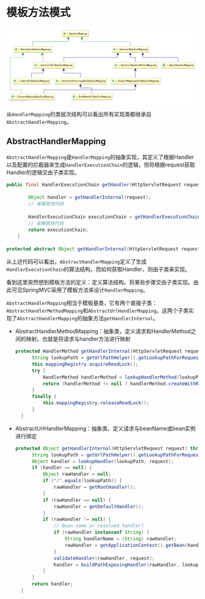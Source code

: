 # 模板方法模式

![类层次结构](class-hierarchy.png)

从`HandlerMapping`的类层次结构可以看出所有实现类都继承自`AbstractHandlerMapping`。

## AbstractHandlerMapping

`AbstractHandlerMapping`是`HandlerMapping`的抽象实现，其定义了根据Handler以及配置的拦截器来生成`HandlerExecutionChain`的逻辑，但将根据request获取Handler的逻辑交由子类实现。

```java
public final HandlerExecutionChain getHandler(HttpServletRequest request) throws Exception {

        Object handler = getHandlerInternal(request);
        // 省略其他代码

        HandlerExecutionChain executionChain = getHandlerExecutionChain(handler, request);
        // 省略其他代码
        return executionChain;
    }

protected abstract Object getHandlerInternal(HttpServletRequest request) throws Exception;
```

从上述代码可以看出，`AbstractHandlerMapping`定义了生成`HandlerExecutionChain`的算法结构，而如何获取Handler，则由子类来实现。

看到这里突然想到模板方法的定义：定义算法结构，将某些步骤交由子类实现。由此可见SpringMVC采用了模板方法来设计`HandlerMapping`。

`AbstractHandlerMapping`相当于模板基类，它有两个直接子类：`AbstractHandlerMethodMapping`和`AbstractUrlHandlerMapping`。这两个子类实现了`AbstractHandlerMapping`的抽象方法`getHandlerInternal`。

- AbstractHandlerMethodMapping：抽象类，定义请求和HandlerMethod之间的映射。也就是将请求与handler方法进行映射
  
  ```java
  protected HandlerMethod getHandlerInternal(HttpServletRequest request) throws Exception {
  		String lookupPath = getUrlPathHelper().getLookupPathForRequest(request);
  		this.mappingRegistry.acquireReadLock();
  		try {
  			HandlerMethod handlerMethod = lookupHandlerMethod(lookupPath, request);
  			return (handlerMethod != null ? handlerMethod.createWithResolvedBean() : null);
  		}
  		finally {
  			this.mappingRegistry.releaseReadLock();
  		}
  	}
  ```

- AbstractUrlHandlerMapping：抽象类，定义请求与beanName或bean实例进行绑定
  
  ```java
  protected Object getHandlerInternal(HttpServletRequest request) throws Exception {
  		String lookupPath = getUrlPathHelper().getLookupPathForRequest(request);
  		Object handler = lookupHandler(lookupPath, request);
  		if (handler == null) {
  			Object rawHandler = null;
  			if ("/".equals(lookupPath)) {
  				rawHandler = getRootHandler();
  			}
  			if (rawHandler == null) {
  				rawHandler = getDefaultHandler();
  			}
  			if (rawHandler != null) {
  				// Bean name or resolved handler?
  				if (rawHandler instanceof String) {
  					String handlerName = (String) rawHandler;
  					rawHandler = getApplicationContext().getBean(handlerName);
  				}
  				validateHandler(rawHandler, request);
  				handler = buildPathExposingHandler(rawHandler, lookupPath, lookupPath, null);
  			}
  		}
  		return handler;
  	}
  ```
